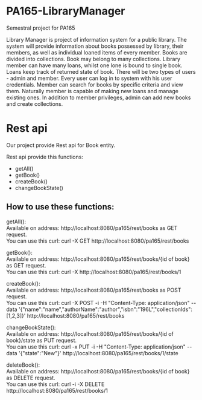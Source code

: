 # PA165-LibraryManager
Semestral project for PA165

Library Manager is project of information system for a public library. The system will provide information about books possessed by library, their members, as well as individual loaned items of every member. Books are divided into collections. Book may belong to many collections. Library member can have many loans, whilst one lone is bound to single book. Loans keep track of returned state of book. There will be two types of users - admin and member. Every user can log in to system with his user credentials. Member can search for books by specific criteria and view them. Naturally member is capable of making new loans and manage existing ones. In addition to member privileges, admin can add new books and create collections.


# Rest api
Our project provide Rest api for Book entity.

Rest api provide this functions:
 - getAll()
 - getBook()
 - createBook()
 - changeBookState()

## How to use these functions:

getAll():  
Available on address: http://localhost:8080/pa165/rest/books as GET request.  
You can use this curl: curl -X GET http://localhost:8080/pa165/rest/books

getBook():  
Available on address: http://localhost:8080/pa165/rest/books/{id of book} as GET request.  
You can use this curl: curl -X http://localhost:8080/pa165/rest/books/1

createBook():  
Available on address: http://localhost:8080/pa165/rest/books as POST request.  
You can use this curl: curl -X POST -i -H "Content-Type: application/json" --data '{"name":"name","authorName":"author","isbn":"196L","collectionIds":[1,2,3]}' http://localhost:8080/pa165/rest/books

changeBookState():  
Available on address: http://localhost:8080/pa165/rest/books/{id of book}/state as PUT request.  
You can use this curl: curl -x PUT -i -H "Content-Type: application/json" --data '{"state":"New"}' http://localhost:8080/pa165/rest/books/1/state

deleteBook():  
Available on address: http://localhost:8080/pa165/rest/books/{id of book} as DELETE request.  
You can use this curl: curl -i -X DELETE http://localhost:8080/pa165/rest/books/1
